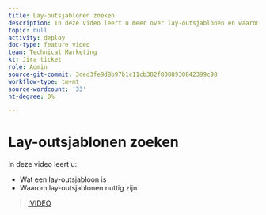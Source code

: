 ```yaml
---
title: Lay-outsjablonen zoeken
description: In deze video leert u meer over lay-outsjablonen en waarom ze nuttig zijn.
topic: null
activity: deploy
doc-type: feature video
team: Technical Marketing
kt: Jira ticket
role: Admin
source-git-commit: 3ded3fe9d8b97b1c11cb382f8088930842399c98
workflow-type: tm+mt
source-wordcount: '33'
ht-degree: 0%

---
```


# Lay-outsjablonen zoeken

In deze video leert u:

* Wat een lay-outsjabloon is
* Waarom lay-outsjablonen nuttig zijn

>[!VIDEO](https://video.tv.adobe.com/v/335072/?quality=12)
